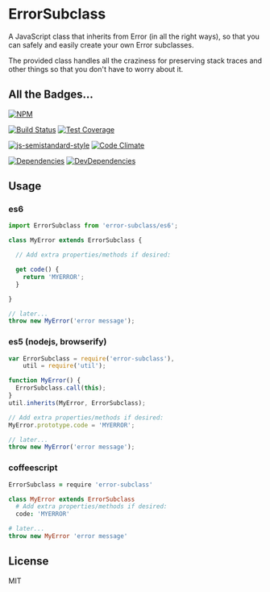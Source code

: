 # ErrorSubclass

A JavaScript class that inherits from Error (in all the right ways), so that you
can safely and easily create your own Error subclasses.

The provided class handles all the craziness for preserving stack traces and
other things so that you don't have to worry about it.

## All the Badges...

[![NPM](https://nodei.co/npm/error-subclass.png)](https://nodei.co/npm/error-subclass/)

[![Build Status](https://travis-ci.org/spudly/error-subclass.svg?branch=master)](https://travis-ci.org/spudly/error-subclass) [![Test Coverage](https://codeclimate.com/github/spudly/error-subclass/badges/coverage.svg)](https://codeclimate.com/github/spudly/error-subclass/coverage)

[![js-semistandard-style](https://img.shields.io/badge/code%20style-semistandard-brightgreen.svg?style=flat-square)](https://github.com/Flet/semistandard) [![Code Climate](https://codeclimate.com/github/spudly/error-subclass/badges/gpa.svg)](https://codeclimate.com/github/spudly/error-subclass)

[![Dependencies](https://david-dm.org/spudly/error-subclass.svg)](https://david-dm.org/spudly/error-subclass) [![DevDependencies](https://david-dm.org/spudly/error-subclass/dev-status.svg)](https://david-dm.org/spudly/error-subclass#info=devDependencies)

## Usage

### es6
```js
import ErrorSubclass from 'error-subclass/es6';

class MyError extends ErrorSubclass {

  // Add extra properties/methods if desired:

  get code() {
    return 'MYERROR';
  }

}

// later...
throw new MyError('error message');
```

### es5 (nodejs, browserify)
```javascript
var ErrorSubclass = require('error-subclass'),
    util = require('util');

function MyError() {
  ErrorSubclass.call(this);
}
util.inherits(MyError, ErrorSubclass);

// Add extra properties/methods if desired:
MyError.prototype.code = 'MYERROR';

// later...
throw new MyError('error message');
```

### coffeescript
```coffeescript
ErrorSubclass = require 'error-subclass'

class MyError extends ErrorSubclass
  # Add extra properties/methods if desired:
  code: 'MYERROR'

# later...
throw new MyError 'error message'
```

## License

MIT
